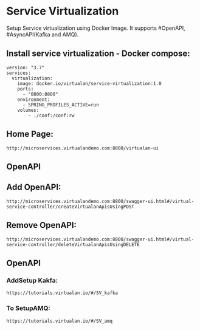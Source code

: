 # Service Virtualization
Setup Service virtualization using Docker Image. It supports #OpenAPI, #AsyncAPI(Kafka and AMQ).

##  Install service virtualization - Docker compose:
	version: "3.7"
	services:
	  virtualization:
		image: docker.io/virtualan/service-virtualization:1.0
		ports:
		  - "8800:8800"
		environment:
		  - SPRING_PROFILES_ACTIVE=run
		volumes:
		    - ./conf:/conf:rw
## Home Page:
	http://microservices.virtualandemo.com:8800/virtualan-ui
## OpenAPI
## Add OpenAPI: 
	http://microservices.virtualandemo.com:8800/swagger-ui.html#/virtual-service-controller/createVirtualanApisUsingPOST 

## Remove OpenAPI: 
	http://microservices.virtualandemo.com:8800/swagger-ui.html#/virtual-service-controller/deleteVirtualanApisUsingDELETE

## OpenAPI
### AddSetup Kakfa: 
	https://tutorials.virtualan.io/#/SV_kafka

### To SetupAMQ: 
	https://tutorials.virtualan.io/#/SV_amq
